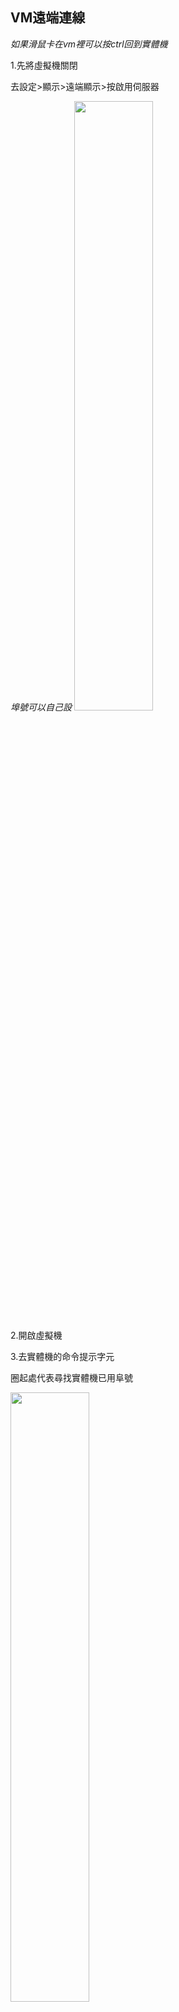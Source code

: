 ## VM遠端連線
*如果滑鼠卡在vm裡可以按ctrl回到實體機*

1.先將虛擬機關閉

去設定>顯示>遠端顯示>按啟用伺服器

*埠號可以自己設*
<img src="https://github.com/syuan0327/Linux-note/blob/master/vm%E9%81%A0%E7%AB%AF%E9%80%A3%E7%B7%9A/1.jpg" width="50%" height="50%">
 
2.開啟虛擬機

3.去實體機的命令提示字元

圈起處代表尋找實體機已用阜號

<img src="https://github.com/syuan0327/Linux-note/blob/master/vm%E9%81%A0%E7%AB%AF%E9%80%A3%E7%B7%9A/2.jpg" width="50%" height="50%">

找尋有445的戶號

<img src="https://github.com/syuan0327/Linux-note/blob/master/vm%E9%81%A0%E7%AB%AF%E9%80%A3%E7%B7%9A/3.jpg" width="50%" height="50%">

查找ip 資訊

<img src="https://github.com/syuan0327/Linux-note/blob/master/vm%E9%81%A0%E7%AB%AF%E9%80%A3%E7%B7%9A/4.jpg" width="50%" height="50%">

並尋找有區域連線的網路卡

<img src="https://github.com/syuan0327/Linux-note/blob/master/vm%E9%81%A0%E7%AB%AF%E9%80%A3%E7%B7%9A/6.jpg" width="50%" height="50%">

開啟遠端桌面連線，輸入ip位址

<img src="https://github.com/syuan0327/Linux-note/blob/master/vm%E9%81%A0%E7%AB%AF%E9%80%A3%E7%B7%9A/7.jpg" width="50%" height="50%">

即可遠端連線

<img src="https://github.com/syuan0327/Linux-note/blob/master/vm%E9%81%A0%E7%AB%AF%E9%80%A3%E7%B7%9A/8.jpg" width="50%" height="50%">

